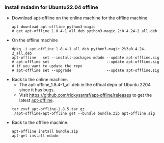 ### Install mdadm for Ubuntu22.04 offline
* Download apt-offline on the online machine for the offline machine
  ```
  apt download apt-offline python3-magic 
  # get apt-offline_1.8.4-1_all.deb python3-magic_2:0.4.24-2_all.deb 
  ```
* On the offline machine 
  ```
  dpkg -i apt-offline_1.8.4-1_all.deb python3-magic_2%3a0.4.24-2_all.deb
  apt-offline   set --install-packages mdadm --update apt-offline.sig
  # apt-offline set                          --update apt-offline.sig # if you want to update the repo
  # apt-offline set --upgrade                --update apt-offline.sig
  ```
* Back to the online machine. 
  * The apt-offline_1.8.4-1_all.deb in the offical depo of Ubuntu 2204 since it has bugs.
  * Visit https://github.com/rickysarraf/apt-offline/releases to get the latest [apt-offline](https://github.com/rickysarraf/apt-offline/releases/download/v1.8.5/apt-offline-1.8.5.tar.gz). 
  ```
  tar zxvf apt-offline-1.8.5.tar.gz
  ./apt-offline/apt-offline get --bundle bundle.zip apt-offline.sig 
  ```
* Back to the offline machine.
  ```
  apt-offline install bundle.zip
  apt-get install mdadm
  ```